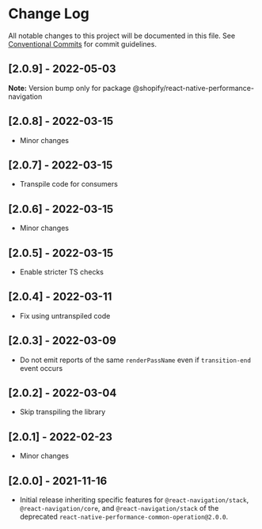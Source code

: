 # Change Log

All notable changes to this project will be documented in this file.
See [Conventional Commits](https://conventionalcommits.org) for commit guidelines.

## [2.0.9] - 2022-05-03

**Note:** Version bump only for package @shopify/react-native-performance-navigation





<!-- ## [Unreleased] -->

## [2.0.8] - 2022-03-15

- Minor changes

## [2.0.7] - 2022-03-15

- Transpile code for consumers

## [2.0.6] - 2022-03-15

- Minor changes

## [2.0.5] - 2022-03-15

- Enable stricter TS checks

## [2.0.4] - 2022-03-11

- Fix using untranspiled code

## [2.0.3] - 2022-03-09

- Do not emit reports of the same `renderPassName` even if `transition-end` event occurs

## [2.0.2] - 2022-03-04

- Skip transpiling the library

## [2.0.1] - 2022-02-23

- Minor changes

## [2.0.0] - 2021-11-16

- Initial release inheriting specific features for `@react-navigation/stack`, `@react-navigation/core`, and `@react-navigation/stack` of the deprecated `react-native-performance-common-operation@2.0.0`.
